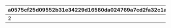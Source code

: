 |a0575cf25d09552b31e34229d16580da024769a7cd2fa32c1af3f3cfe25d6056|a5a017ec143c025e65f6763c73f33758b2bea4b2661224e31f13253f5dc6970b|58215221d06f7485a680ad3b6694bcf5354461fcb8c6ecdc7dcce48dfa1a3b1b|65893461e37eb24995807f323cc861e7ceabdb5d8b5b93e4655792a5027eb40e|806f15385f73e63ca69970e992d6878839d3952453614fd43fea16449eb10a21|5540d1b0009ac88a491d5b7d6b8807a8ff32552ba6b2bb56a83aa7a86b56a26a|aba8ba51f4fa6966962f897a46053de5d38e42eb7d6119e113e9eedc283742b8|dab19e28443d9ad24f1459fd38a455361b52c90b49c95e428fd95fff5df6c327|dbb41686a9e75a0ce1460ecd8122a4db1c361afdd20207b83a78e069d3df8c44|da29b3002c9440b32a0b0b2afb526bb50a9be0a052fb4da93b8cccf1ca2f57d9|
| --- | --- | --- | --- | --- | --- | --- | --- | --- | --- |
|2|30|600|1|109001|1|500|109101|1|60|